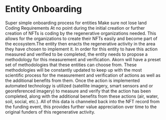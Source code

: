 # Entity Onboarding

Super simple onboarding process for entities Make sure not lose land Coding Requirements At no point during the initial creation or further creation of NFTs is coding by the regenerative organizations needed. This allows for the organizations to create their NFTs easily and become part of the ecosystem.The entity then enacts the regenerative activity in the area they have chosen to implement it. In order for this entity to have this action measured and verified to be completed, the entity needs to propose a methodology for this measurement and verification. Akorn will have a preset set of methodologies that these entities can choose from. These methodologies will be constantly updated to keep up with the most scientific process for the measurement and verification of actions as well as the additional benefits from them. Once the action is implemented automated technology is utilized (satellite imagery, smart sensors and or georeferenced imagery) to measure and verify that the action has been completed, along with the additional benefits from these actions (air, water, soil, social, etc.). All of this data is channeled back into the NFT record from the funding event, this provides further value appreciation over time to the original funders of this regenerative activity.
